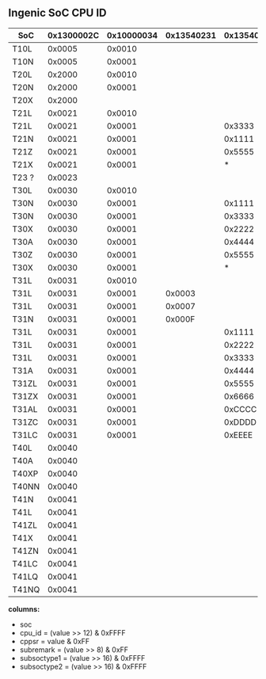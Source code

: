 Ingenic SoC CPU ID
------------------

| SoC   | 0x1300002C | 0x10000034 | 0x13540231 | 0x13540238 | 0x13540250 |
|-------|------------|------------|------------|------------|------------|
| T10L  | 0x0005     | 0x0010     |            |            |            |
| T10N  | 0x0005     | 0x0001     |            |            |            |
| T20L  | 0x2000     | 0x0010     |            |            |            |
| T20N  | 0x2000     | 0x0001     |            |            |            |
| T20X  | 0x2000     |            |            |            |            |
| T21L  | 0x0021     | 0x0010     |            |            |            |
| T21L  | 0x0021     | 0x0001     |            | 0x3333     |            |
| T21N  | 0x0021     | 0x0001     |            | 0x1111     |            |
| T21Z  | 0x0021     | 0x0001     |            | 0x5555     |            |
| T21X  | 0x0021     | 0x0001     |            | *          |            |
| T23 ? | 0x0023     |            |            |            |            |
| T30L  | 0x0030     | 0x0010     |            |            |            |
| T30N  | 0x0030     | 0x0001     |            | 0x1111     |            |
| T30N  | 0x0030     | 0x0001     |            | 0x3333     |            |
| T30X  | 0x0030     | 0x0001     |            | 0x2222     |            |
| T30A  | 0x0030     | 0x0001     |            | 0x4444     |            |
| T30Z  | 0x0030     | 0x0001     |            | 0x5555     |            |
| T30X  | 0x0030     | 0x0001     |            | *          |            |
| T31L  | 0x0031     | 0x0010     |            |            |            |
| T31L  | 0x0031     | 0x0001     | 0x0003     |            |            |
| T31L  | 0x0031     | 0x0001     | 0x0007     |            |            |
| T31N  | 0x0031     | 0x0001     | 0x000F     |            |            |
| T31L  | 0x0031     | 0x0001     |            | 0x1111     |            |
| T31L  | 0x0031     | 0x0001     |            | 0x2222     |            |
| T31L  | 0x0031     | 0x0001     |            | 0x3333     |            |
| T31A  | 0x0031     | 0x0001     |            | 0x4444     |            |
| T31ZL | 0x0031     | 0x0001     |            | 0x5555     |            |
| T31ZX | 0x0031     | 0x0001     |            | 0x6666     |            |
| T31AL | 0x0031     | 0x0001     |            | 0xCCCC     |            |
| T31ZC | 0x0031     | 0x0001     |            | 0xDDDD     |            |
| T31LC | 0x0031     | 0x0001     |            | 0xEEEE     |            |
| T40L  | 0x0040     |            |            |            | 0x1111     |
| T40A  | 0x0040     |            |            |            | 0x4444     |
| T40XP | 0x0040     |            |            |            | 0x7777     |
| T40NN | 0x0040     |            |            |            | 0x8888     |
| T41N  | 0x0041     |            |            |            | 0x1111     |
| T41L  | 0x0041     |            |            |            | 0x3333     |
| T41ZL | 0x0041     |            |            |            | 0x5555     |
| T41X  | 0x0041     |            |            |            | 0x6666     |
| T41ZN | 0x0041     |            |            |            | 0x7777     |
| T41LC | 0x0041     |            |            |            | 0x8888     |
| T41LQ | 0x0041     |            |            |            | 0x9999     |
| T41NQ | 0x0041     |            |            |            | 0xAAAA     |

__columns:__
- soc
- cpu_id = (value >> 12) & 0xFFFF
- cppsr = value & 0xFF 
- subremark = (value >> 8) & 0xFF
- subsoctype1 = (value >> 16) & 0xFFFF
- subsoctype2 = (value >> 16) & 0xFFFF
